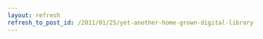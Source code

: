 ```yaml
---
layout: refresh
refresh_to_post_id: /2011/01/25/yet-another-home-grown-digital-library-system-built-upon-open-source-xml-technologies-and-metadata-standards-david-lacy
---
```

